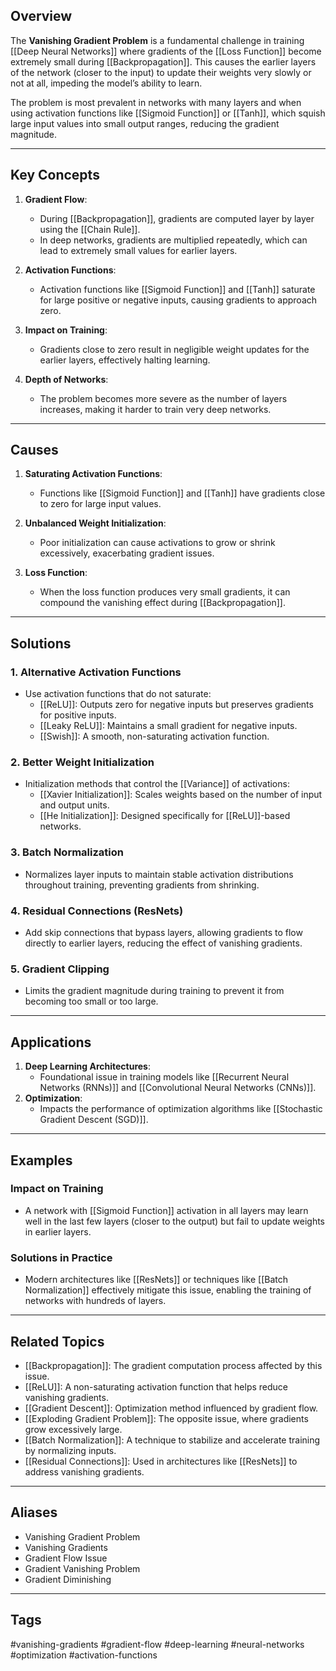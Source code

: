## Overview
The **Vanishing Gradient Problem** is a fundamental challenge in training [[Deep Neural Networks]] where gradients of the [[Loss Function]] become extremely small during [[Backpropagation]]. This causes the earlier layers of the network (closer to the input) to update their weights very slowly or not at all, impeding the model’s ability to learn.

The problem is most prevalent in networks with many layers and when using activation functions like [[Sigmoid Function]] or [[Tanh]], which squish large input values into small output ranges, reducing the gradient magnitude.

---

## Key Concepts

1. **Gradient Flow**:
   - During [[Backpropagation]], gradients are computed layer by layer using the [[Chain Rule]].
   - In deep networks, gradients are multiplied repeatedly, which can lead to extremely small values for earlier layers.

2. **Activation Functions**:
   - Activation functions like [[Sigmoid Function]] and [[Tanh]] saturate for large positive or negative inputs, causing gradients to approach zero.

3. **Impact on Training**:
   - Gradients close to zero result in negligible weight updates for the earlier layers, effectively halting learning.

4. **Depth of Networks**:
   - The problem becomes more severe as the number of layers increases, making it harder to train very deep networks.

---

## Causes

1. **Saturating Activation Functions**:
   - Functions like [[Sigmoid Function]] and [[Tanh]] have gradients close to zero for large input values.

2. **Unbalanced Weight Initialization**:
   - Poor initialization can cause activations to grow or shrink excessively, exacerbating gradient issues.

3. **Loss Function**:
   - When the loss function produces very small gradients, it can compound the vanishing effect during [[Backpropagation]].

---

## Solutions

### 1. **Alternative Activation Functions**
- Use activation functions that do not saturate:
  - [[ReLU]]: Outputs zero for negative inputs but preserves gradients for positive inputs.
  - [[Leaky ReLU]]: Maintains a small gradient for negative inputs.
  - [[Swish]]: A smooth, non-saturating activation function.

### 2. **Better Weight Initialization**
- Initialization methods that control the [[Variance]] of activations:
  - [[Xavier Initialization]]: Scales weights based on the number of input and output units.
  - [[He Initialization]]: Designed specifically for [[ReLU]]-based networks.

### 3. **Batch Normalization**
- Normalizes layer inputs to maintain stable activation distributions throughout training, preventing gradients from shrinking.

### 4. **Residual Connections (ResNets)**
- Add skip connections that bypass layers, allowing gradients to flow directly to earlier layers, reducing the effect of vanishing gradients.

### 5. **Gradient Clipping**
- Limits the gradient magnitude during training to prevent it from becoming too small or too large.

---

## Applications

1. **Deep Learning Architectures**:
   - Foundational issue in training models like [[Recurrent Neural Networks (RNNs)]] and [[Convolutional Neural Networks (CNNs)]].
2. **Optimization**:
   - Impacts the performance of optimization algorithms like [[Stochastic Gradient Descent (SGD)]].

---

## Examples

### Impact on Training
- A network with [[Sigmoid Function]] activation in all layers may learn well in the last few layers (closer to the output) but fail to update weights in earlier layers.

### Solutions in Practice
- Modern architectures like [[ResNets]] or techniques like [[Batch Normalization]] effectively mitigate this issue, enabling the training of networks with hundreds of layers.

---

## Related Topics

- [[Backpropagation]]: The gradient computation process affected by this issue.
- [[ReLU]]: A non-saturating activation function that helps reduce vanishing gradients.
- [[Gradient Descent]]: Optimization method influenced by gradient flow.
- [[Exploding Gradient Problem]]: The opposite issue, where gradients grow excessively large.
- [[Batch Normalization]]: A technique to stabilize and accelerate training by normalizing inputs.
- [[Residual Connections]]: Used in architectures like [[ResNets]] to address vanishing gradients.

---

## Aliases
- Vanishing Gradient Problem
- Vanishing Gradients
- Gradient Flow Issue
- Gradient Vanishing Problem
- Gradient Diminishing

---

## Tags
#vanishing-gradients #gradient-flow #deep-learning #neural-networks #optimization #activation-functions